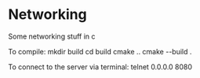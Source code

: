 # Networking
Some networking stuff in c

To compile:
mkdir build
cd build
cmake ..
cmake --build .

To connect to the server via terminal:
telnet 0.0.0.0 8080